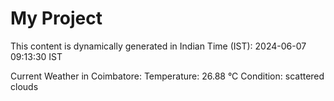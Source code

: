 # My Project

This content is dynamically generated in Indian Time (IST): 2024-06-07 09:13:30 IST


Current Weather in Coimbatore:
Temperature: 26.88 °C
Condition: scattered clouds
